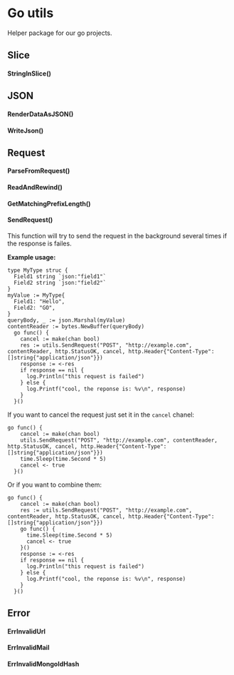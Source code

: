 # Go utils
Helper package for our go projects.

## Slice

#### StringInSlice()

## JSON

#### RenderDataAsJSON()
#### WriteJson()

## Request

#### ParseFromRequest()
#### ReadAndRewind()
#### GetMatchingPrefixLength()
#### SendRequest()
This function will try to send the request in the background several times if the response is failes.

**Example usage:**
```
type MyType struc {
  Field1 string `json:"field1"`
  Field2 string `json:"field2"`
}
myValue := MyType{
  Field1: "Hello",
  Field2: "GO",
}
queryBody, _ := json.Marshal(myValue)
contentReader := bytes.NewBuffer(queryBody)
  go func() {
    cancel := make(chan bool)
    res := utils.SendRequest("POST", "http://example.com", contentReader, http.StatusOK, cancel, http.Header{"Content-Type": []string{"application/json"}})
    response := <-res
    if response == nil {
      log.Println("this request is failed")
    } else {
      log.Printf("cool, the reponse is: %v\n", response)
    }
  }()
```
If you want to cancel the request just set it in the `cancel` chanel:
```
go func() {
    cancel := make(chan bool)
    utils.SendRequest("POST", "http://example.com", contentReader, http.StatusOK, cancel, http.Header{"Content-Type": []string{"application/json"}})
    time.Sleep(time.Second * 5)
    cancel <- true
  }()
```
Or if you want to combine them:
```
go func() {
    cancel := make(chan bool)
    res := utils.SendRequest("POST", "http://example.com", contentReader, http.StatusOK, cancel, http.Header{"Content-Type": []string{"application/json"}})
    go func() {
      time.Sleep(time.Second * 5)
      cancel <- true
    }()
    response := <-res
    if response == nil {
      log.Println("this request is failed")
    } else {
      log.Printf("cool, the reponse is: %v\n", response)
    }
  }()
```

## Error

#### ErrInvalidUrl
#### ErrInvalidMail
#### ErrInvalidMongoIdHash

